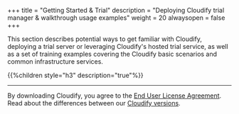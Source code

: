 +++
title = "Getting Started & Trial"
description = "Deploying Cloudify trial manager & walkthrough usage examples"
weight = 20
alwaysopen = false
+++

This section describes potential ways to get familiar with Cloudify, deploying a trial server or leveraging Cloudify's hosted trial service, as well as a set of training examples covering the Cloudify basic scenarios and common infrastructure services.


{{%children style="h3" description="true"%}}

___
By downloading Cloudify, you agree to the [End User License Agreement](https://cloudify.co/license).
Read about the differences between our [Cloudify versions](https://cloudify.co/product/community-enterprise-editions).

